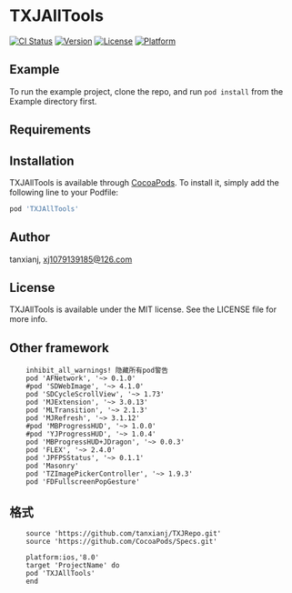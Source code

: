 # TXJAllTools

[![CI Status](http://img.shields.io/travis/tanxianj/TXJAllTools.svg?style=flat)](https://travis-ci.org/tanxianj/TXJAllTools)
[![Version](https://img.shields.io/cocoapods/v/TXJAllTools.svg?style=flat)](http://cocoapods.org/pods/TXJAllTools)
[![License](https://img.shields.io/cocoapods/l/TXJAllTools.svg?style=flat)](http://cocoapods.org/pods/TXJAllTools)
[![Platform](https://img.shields.io/cocoapods/p/TXJAllTools.svg?style=flat)](http://cocoapods.org/pods/TXJAllTools)

## Example

To run the example project, clone the repo, and run `pod install` from the Example directory first.

## Requirements

## Installation

TXJAllTools is available through [CocoaPods](http://cocoapods.org). To install
it, simply add the following line to your Podfile:

```ruby
pod 'TXJAllTools'
```
## Author

tanxianj, xj1079139185@126.com

## License

TXJAllTools is available under the MIT license. See the LICENSE file for more info.


## Other framework

```
    inhibit_all_warnings! 隐藏所有pod警告
    pod 'AFNetwork', '~> 0.1.0'
    #pod 'SDWebImage', '~> 4.1.0'
    pod 'SDCycleScrollView', '~> 1.73'
    pod 'MJExtension', '~> 3.0.13'
    pod 'MLTransition', '~> 2.1.3'
    pod 'MJRefresh', '~> 3.1.12'
    #pod 'MBProgressHUD', '~> 1.0.0'
    #pod 'YJProgressHUD', '~> 1.0.4'
    pod 'MBProgressHUD+JDragon', '~> 0.0.3'
    pod 'FLEX', '~> 2.4.0'
    pod 'JPFPSStatus', '~> 0.1.1'
    pod 'Masonry'
    pod 'TZImagePickerController', '~> 1.9.3'
    pod 'FDFullscreenPopGesture'

```
## 格式
```
    source 'https://github.com/tanxianj/TXJRepo.git'
    source 'https://github.com/CocoaPods/Specs.git'

    platform:ios,'8.0'
    target 'ProjectName' do
    pod 'TXJAllTools'
    end
```


